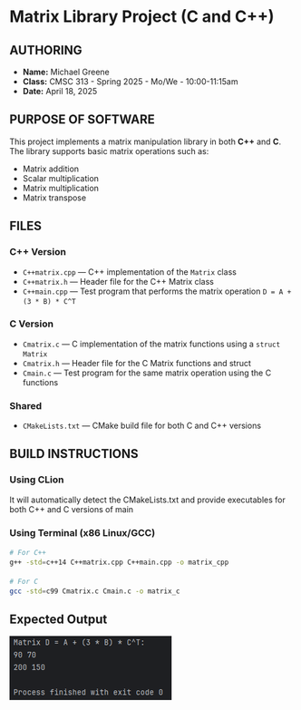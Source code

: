 # Matrix Library Project (C and C++)

## AUTHORING
- **Name:** Michael Greene
- **Class:** CMSC 313 - Spring 2025 - Mo/We - 10:00-11:15am
- **Date:** April 18, 2025

## PURPOSE OF SOFTWARE
This project implements a matrix manipulation library in both **C++** and **C**. The library supports basic matrix operations such as:
- Matrix addition
- Scalar multiplication
- Matrix multiplication
- Matrix transpose

## FILES

### C++ Version
- `C++matrix.cpp` — C++ implementation of the `Matrix` class
- `C++matrix.h` — Header file for the C++ Matrix class
- `C++main.cpp` — Test program that performs the matrix operation `D = A + (3 * B) * C^T`

### C Version
- `Cmatrix.c` — C implementation of the matrix functions using a `struct Matrix`
- `Cmatrix.h` — Header file for the C Matrix functions and struct
- `Cmain.c` — Test program for the same matrix operation using the C functions

### Shared
- `CMakeLists.txt` — CMake build file for both C and C++ versions

## BUILD INSTRUCTIONS

### Using CLion
It will automatically detect the CMakeLists.txt and provide executables for both C++ and C versions of main

### Using Terminal (x86 Linux/GCC)
```bash
# For C++
g++ -std=c++14 C++matrix.cpp C++main.cpp -o matrix_cpp

# For C
gcc -std=c99 Cmatrix.c Cmain.c -o matrix_c
```

## Expected Output
![Matrix Output](C++Matrix_Output.png)